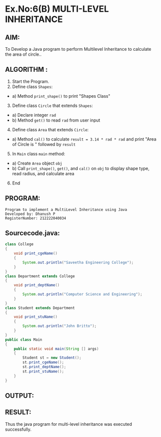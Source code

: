 # Ex.No:6(B) MULTI-LEVEL INHERITANCE

## AIM:
To Develop a Java program to perform Multilevel Inheritance to calculate the area of circle..

## ALGORITHM :
1.	Start the Program.
2.	Define class `Shapes`:
-	a) Method `print_shape()` to print "Shapes Class"
3.	Define class `Circle` that extends `Shapes`:
-	a) Declare integer `rad`
-	b) Method `get()` to read `rad` from user input
4.	Define class `Area` that extends `Circle`:
-	a) Method `cal()` to calculate `result = 3.14 * rad * rad` and print "Area of Circle is " followed by `result`
5.	In `Main` class `main` method:
-	a) Create `Area` object `obj`
-	b) Call `print_shape()`, `get()`, and `cal()` on `obj` to display shape type, read radius, and calculate area
6.	End


## PROGRAM:
 ```
Program to implement a MultiLevel Inheritance using Java
Developed by: Dhanush P
RegisterNumber: 212222040034
```

## Sourcecode.java:
```java
class College
{
    void print_cgeName()
    {
        System.out.println("Saveetha Engineering College");
    }
}
class Department extends College
{
    void print_deptName()
    {
        System.out.println("Computer Science and Engineering");
    }
}
class Student extends Department
{
    void print_stuName()
    {
        System.out.println("John Britto");
    }
}
public class Main
{
    public static void main(String [] args)
    {
        Student st = new Student();
        st.print_cgeName();
        st.print_deptName();
        st.print_stuName();
    }
}
```






## OUTPUT:
 


## RESULT:
Thus the java program for multi-level inheritance was executed successfully.

